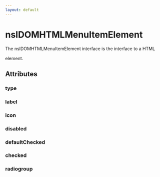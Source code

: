 ```yaml
---
layout: default
---
```


# nsIDOMHTMLMenuItemElement #

The nsIDOMHTMLMenuItemElement interface is the interface to a HTML
<menuitem> element.


## Attributes ##

### type ###

### label ###

### icon ###

### disabled ###

### defaultChecked ###

### checked ###

### radiogroup ###
